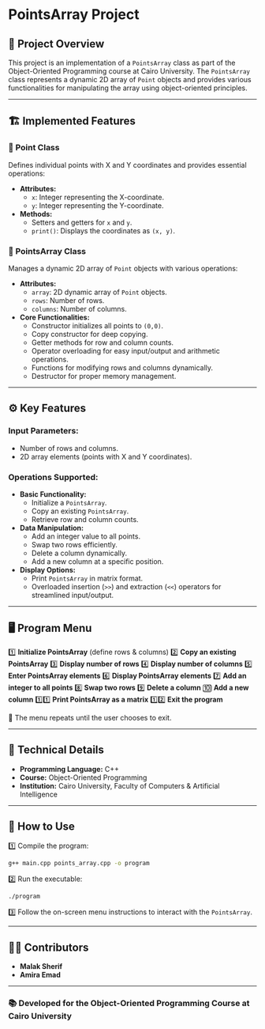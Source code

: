 # PointsArray Project

## 📌 Project Overview
This project is an implementation of a `PointsArray` class as part of the Object-Oriented Programming course at Cairo University. The `PointsArray` class represents a dynamic 2D array of `Point` objects and provides various functionalities for manipulating the array using object-oriented principles.

---

## 🏗️ Implemented Features
### 🔹 Point Class
Defines individual points with X and Y coordinates and provides essential operations:
- **Attributes:**
  - `x`: Integer representing the X-coordinate.
  - `y`: Integer representing the Y-coordinate.
- **Methods:**
  - Setters and getters for `x` and `y`.
  - `print()`: Displays the coordinates as `(x, y)`.

### 🔹 PointsArray Class
Manages a dynamic 2D array of `Point` objects with various operations:
- **Attributes:**
  - `array`: 2D dynamic array of `Point` objects.
  - `rows`: Number of rows.
  - `columns`: Number of columns.
- **Core Functionalities:**
  - Constructor initializes all points to `(0,0)`.
  - Copy constructor for deep copying.
  - Getter methods for row and column counts.
  - Operator overloading for easy input/output and arithmetic operations.
  - Functions for modifying rows and columns dynamically.
  - Destructor for proper memory management.

---

## ⚙️ Key Features
### Input Parameters:
- Number of rows and columns.
- 2D array elements (points with X and Y coordinates).

### Operations Supported:
- **Basic Functionality:**
  - Initialize a `PointsArray`.
  - Copy an existing `PointsArray`.
  - Retrieve row and column counts.
- **Data Manipulation:**
  - Add an integer value to all points.
  - Swap two rows efficiently.
  - Delete a column dynamically.
  - Add a new column at a specific position.
- **Display Options:**
  - Print `PointsArray` in matrix format.
  - Overloaded insertion (`>>`) and extraction (`<<`) operators for streamlined input/output.

---

## 🖥️ Program Menu
1️⃣ **Initialize PointsArray** (define rows & columns)
2️⃣ **Copy an existing PointsArray**
3️⃣ **Display number of rows**
4️⃣ **Display number of columns**
5️⃣ **Enter PointsArray elements**
6️⃣ **Display PointsArray elements**
7️⃣ **Add an integer to all points**
8️⃣ **Swap two rows**
9️⃣ **Delete a column**
🔟 **Add a new column**
1️⃣1️⃣ **Print PointsArray as a matrix**
1️⃣2️⃣ **Exit the program**

🔄 The menu repeats until the user chooses to exit.

---

## 🔧 Technical Details
- **Programming Language:** C++
- **Course:** Object-Oriented Programming
- **Institution:** Cairo University, Faculty of Computers & Artificial Intelligence

---

## 🚀 How to Use
1️⃣ Compile the program:
   ```sh
   g++ main.cpp points_array.cpp -o program
   ```
2️⃣ Run the executable:
   ```sh
   ./program
   ```
3️⃣ Follow the on-screen menu instructions to interact with the `PointsArray`.

---

## 👨‍💻 Contributors
- **Malak Sherif**
- **Amira Emad** 

---
### 📚 Developed for the Object-Oriented Programming Course at Cairo University

